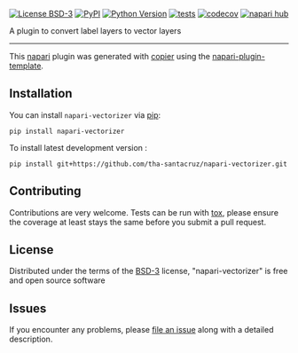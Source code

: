 
[![License BSD-3](https://img.shields.io/pypi/l/napari-vectorizer.svg?color=green)](https://github.com/tha-santacruz/napari-vectorizer/raw/main/LICENSE)
[![PyPI](https://img.shields.io/pypi/v/napari-vectorizer.svg?color=green)](https://pypi.org/project/napari-vectorizer)
[![Python Version](https://img.shields.io/pypi/pyversions/napari-vectorizer.svg?color=green)](https://python.org)
[![tests](https://github.com/tha-santacruz/napari-vectorizer/workflows/tests/badge.svg)](https://github.com/tha-santacruz/napari-vectorizer/actions)
[![codecov](https://codecov.io/gh/tha-santacruz/napari-vectorizer/branch/main/graph/badge.svg)](https://codecov.io/gh/tha-santacruz/napari-vectorizer)
[![napari hub](https://img.shields.io/endpoint?url=https://api.napari-hub.org/shields/napari-vectorizer)](https://napari-hub.org/plugins/napari-vectorizer)

A plugin to convert label layers to vector layers

----------------------------------

This [napari] plugin was generated with [copier] using the [napari-plugin-template].

<!--
Don't miss the full getting started guide to set up your new package:
https://github.com/napari/napari-plugin-template#getting-started

and review the napari docs for plugin developers:
https://napari.org/stable/plugins/index.html
-->

## Installation

You can install `napari-vectorizer` via [pip]:

    pip install napari-vectorizer



To install latest development version :

    pip install git+https://github.com/tha-santacruz/napari-vectorizer.git


## Contributing

Contributions are very welcome. Tests can be run with [tox], please ensure
the coverage at least stays the same before you submit a pull request.

## License

Distributed under the terms of the [BSD-3] license,
"napari-vectorizer" is free and open source software

## Issues

If you encounter any problems, please [file an issue] along with a detailed description.

[napari]: https://github.com/napari/napari
[copier]: https://copier.readthedocs.io/en/stable/
[@napari]: https://github.com/napari
[MIT]: http://opensource.org/licenses/MIT
[BSD-3]: http://opensource.org/licenses/BSD-3-Clause
[GNU GPL v3.0]: http://www.gnu.org/licenses/gpl-3.0.txt
[GNU LGPL v3.0]: http://www.gnu.org/licenses/lgpl-3.0.txt
[Apache Software License 2.0]: http://www.apache.org/licenses/LICENSE-2.0
[Mozilla Public License 2.0]: https://www.mozilla.org/media/MPL/2.0/index.txt
[napari-plugin-template]: https://github.com/napari/napari-plugin-template

[file an issue]: https://github.com/tha-santacruz/napari-vectorizer/issues

[napari]: https://github.com/napari/napari
[tox]: https://tox.readthedocs.io/en/latest/
[pip]: https://pypi.org/project/pip/
[PyPI]: https://pypi.org/
